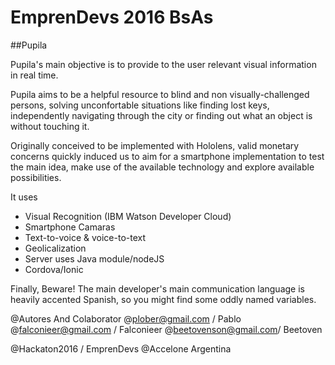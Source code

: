 # EmprenDevs 2016 BsAs
##Pupila

Pupila's main objective is to provide to the user relevant visual information in real time.

Pupila aims to be a helpful resource to blind and non visually-challenged persons, solving unconfortable situations like finding lost keys, independently navigating through the city or finding out what an object is without touching it.

Originally conceived to be implemented with Hololens, valid monetary concerns quickly induced us to aim for a smartphone implementation to test the main idea, make use of the available technology and explore available possibilities.

It uses 
 * Visual Recognition (IBM Watson Developer Cloud)
 * Smartphone Camaras
 * Text-to-voice & voice-to-text 
 * Geolicalization
 * Server uses Java module/nodeJS
 * Cordova/Ionic

Finally, Beware! The main developer's main communication language is heavily accented Spanish, so you might find some oddly named variables.

@Autores And Colaborator
@plober@gmail.com / Pablo
@falconieer@gmail.com / Falconieer
@beetovenson@gmail.com/ Beetoven

@Hackaton2016 / EmprenDevs
@Accelone Argentina
